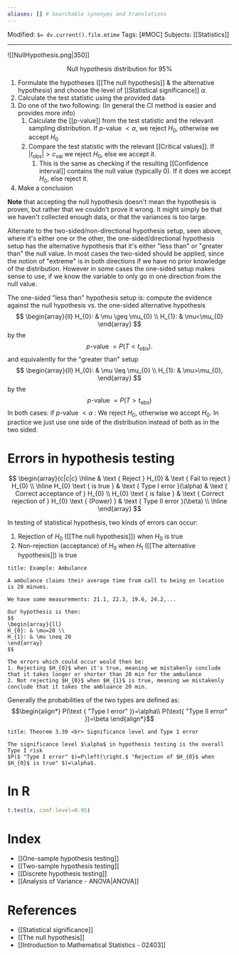 ```yaml
---
aliases: [] # Searchable synonyms and translations
---
```

Modified: `$= dv.current().file.mtime`
Tags: [#MOC]
Subjects: [[Statistics]]
****

<span class="centerImg">![[NullHypothesis.png|350]]</span>
<center>Null hypothesis distribution for 95%</center>

1. Formulate the hypotheses ([[The null hypothesis]] & the alternative hypothesis) and choose the level of [[Statistical significance]] $\alpha$.
2. Calculate the test statistic using the provided data
3. Do one of the two following: (In general the CI method is easier and provides more info)
	1. Calculate the [[p-value]] from the test statistic and the relevant sampling distribution. If $p$-value $<\alpha$, we reject $H_{0}$, otherwise we accept $H_{0}$
	2. Compare the test statistic with the relevant [[Critical values]]. If $\left|t_{\mathrm{obs}}\right|>c_{\text{val}}$ we reject $H_{0}$, else we accept it.
		1. This is the same as checking if the resulting [[Confidence interval]] contains the null value (typically 0). If it does we accept $H_{0}$, else reject it.
4. Make a conclusion

**Note** that accepting the null hypothesis doesn't mean the hypothesis is proven, but rather that we couldn't prove it wrong. It might simply be that we haven't collected enough data, or that the variances is too large.

Alternate to the two-sided/non-directional hypothesis setup, seen above, where it's either one or the other, the one-sided/directional hypothesis setup has the alternative hypothesis that it's either "less than" or "greater than" the null value.
In most cases the two-sided should be applied, since the notion of "extreme" is in both directions if we have no prior knowledge of the distribution.
However in some cases the one-sided setup makes sense to use, if we know the variable to only go in one direction from the null value.

The one-sided "less than" hypothesis setup is: compute the evidence against the null hypothesis vs. the one-sided alternative hypothesis
$$
\begin{array}{ll}
H_{0}: & \mu \geq \mu_{0} \\
H_{1}: & \mu<\mu_{0}
\end{array}
$$
by the
$$
p \text {-value }=P\left(T<t_{\mathrm{obs}}\right) \text {. }
$$
and equivalently for the "greater than" setup
$$
\begin{array}{ll}
H_{0}: & \mu \leq \mu_{0} \\
H_{1}: & \mu>\mu_{0},
\end{array}
$$
by the
$$
p \text {-value }=P\left(T>t_{\mathrm{obs}}\right)
$$
In both cases: if $p$-value $<\alpha$ : We reject $H_{0}$, otherwise we accept $H_{0}$.
In practice we just use one side of the distribution instead of both as in the two sided.

# Errors in hypothesis testing
$$
\begin{array}{c|c|c}
\hline & \text { Reject } H_{0} & \text { Fail to reject } H_{0} \\
\hline H_{0} \text { is true } & \text { Type I error }(\alpha) & \text { Correct acceptance of } H_{0} \\
H_{0} \text { is false } & \text { Correct rejection of } H_{0} \text { (Power) } & \text { Type II error }(\beta) \\
\hline
\end{array}
$$

In testing of statistical hypothesis, two kinds of errors can occur:
1. Rejection of $H_0$ ([[The null hypothesis]]) when $H_0$ is true
2. Non-rejection (acceptance) of $H_{0}$ when $H_{1}$ ([[The alternative hypothesis]]) is true

```ad-example
title: Example: Ambulance

A ambulance claims their average time from call to being on location is 20 minues.

We have some measurements: 21.1, 22.3, 19.6, 24.2,...

Our hypothesis is then:
$$
\begin{array}{ll}
H_{0}: & \mu=20 \\
H_{1}: & \mu \neq 20
\end{array}
$$

The errors which could occur would then be:
1. Rejecting $H_{0}$ when it's true, meaning we mistakenly conclude that it takes longer or shorter than 20 min for the ambulance
2. Not rejecting $H_{0}$ when $H_{1}$ is true, meaning we mistakenly conclude that it takes the ambluance 20 min.

```

Generally the probabilities of the two types are defined as:
$$\begin{align*}
P(\text { "Type I error" })=\alpha\\
P(\text{ "Type II error" })=\beta
\end{align*}$$

```ad-tip
title: Theorem 3.39 <br> Significance level and Type 1 error

The significance level $\alpha$ in hypothesis testing is the overall Type I risk
$P($ "Type I error" $)=P\left(\right.$ "Rejection of $H_{0}$ when $H_{0}$ is true" $)=\alpha$.

```

# In R
```R
t.test(x, conf.level=0.95)
```

# Index
- [[One-sample hypothesis testing]]
- [[Two-sample hypothesis testing]]
- [[Discrete hypothesis testing]]
- [[Analysis of Variance - ANOVA|ANOVA]]
# References
- [[Statistical significance]]
- [[The null hypothesis]]
- [[Introduction to Mathematical Statistics - 02403]]